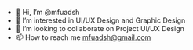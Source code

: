 - 👋 Hi, I’m @mfuadsh
- 👀 I’m interested in UI/UX Design and Graphic Design
- 💞️ I’m looking to collaborate on Project UI/UX Design
- 📫 How to reach me mfuadsh@gmail.com

<!---
mfuadsh/mfuadsh is a ✨ special ✨ repository because its `README.md` (this file) appears on your GitHub profile.
You can click the Preview link to take a look at your changes.
--->
